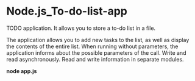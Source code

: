 # Node.js_To-do-list-app
TODO application. It allows you to store a to-do list in a file. 

The application allows you to add new tasks to the list, as well as display the contents of the entire list. 
When running without parameters, the application informs about the possible parameters of the call.
Write and read asynchronously. Read and write information in separate modules.

**node app.js**
